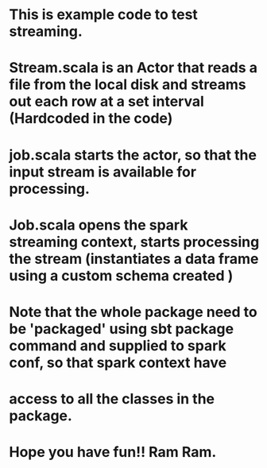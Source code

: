 # This is example code to test streaming.
# Stream.scala is an Actor that reads a file from the local disk and streams out each row at a set interval (Hardcoded in the code)
# job.scala starts the actor, so that the input stream is available for processing.
# Job.scala opens the spark streaming context, starts processing the stream (instantiates a data frame using a custom schema created )
# Note that the whole package need to be 'packaged' using sbt package command and supplied to spark conf, so that spark context have 
# access to all the classes in the package.
# Hope you have fun!! Ram Ram.
